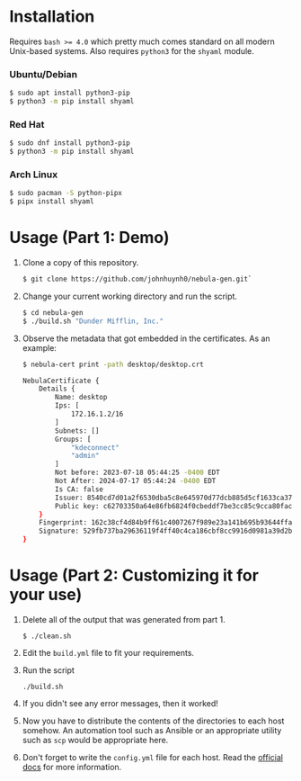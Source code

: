 # Installation
Requires `bash >= 4.0` which pretty much comes standard on all modern Unix-based systems. Also requires `python3` for the `shyaml` module.

### Ubuntu/Debian
```bash
$ sudo apt install python3-pip
$ python3 -m pip install shyaml
```

### Red Hat
```bash
$ sudo dnf install python3-pip
$ python3 -m pip install shyaml
```

### Arch Linux
```bash
$ sudo pacman -S python-pipx
$ pipx install shyaml
```

# Usage (Part 1: Demo)
1. Clone a copy of this repository.
   ```bash
   $ git clone https://github.com/johnhuynh0/nebula-gen.git`
   ```
2. Change your current working directory and run the script.
   ```bash
   $ cd nebula-gen
   $ ./build.sh "Dunder Mifflin, Inc."
   ```
3. Observe the metadata that got embedded in the certificates. As an example:
   ```bash
   $ nebula-cert print -path desktop/desktop.crt

   NebulaCertificate {
	   Details {
		   Name: desktop
		   Ips: [
			   172.16.1.2/16
		   ]
		   Subnets: []
		   Groups: [
			   "kdeconnect"
			   "admin"
		   ]
		   Not before: 2023-07-18 05:44:25 -0400 EDT
		   Not After: 2024-07-17 05:44:24 -0400 EDT
		   Is CA: false
		   Issuer: 8540cd7d01a2f6530dba5c8e645970d77dcb885d5cf1633ca37d4bc17c8bb9dd
		   Public key: c62703350a64e86fb6824f0cbeddf7be3cc85c9cca80faccc56b278f163b8306
	   }
	   Fingerprint: 162c38cf4d84b9ff61c4007267f989e23a141b695b93644ffada165b56e66fdc
	   Signature: 529fb737ba29636119f4ff40c4ca186cbf8cc9916d0981a39d2bd9ae27a2f783f6882ac5965b27cdc1d058e45d3b852970105fd9516663679aac7eb855d1dc00
   }
   ```

# Usage (Part 2: Customizing it for your use)
1. Delete all of the output that was generated from part 1.
   ```
   $ ./clean.sh
   ```
2. Edit the `build.yml` file to fit your requirements.
3. Run the script
   ```
   ./build.sh
   ```
4. If you didn't see any error messages, then it worked!

5. Now you have to distribute the contents of the directories to each host somehow. An automation tool such as Ansible or an appropriate utility such as `scp` would be appropriate here.

6. Don't forget to write the `config.yml` file for each host. Read the [official docs](https://nebula.defined.net/docs/) for more information.
